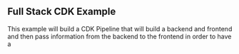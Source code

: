 ## Full Stack CDK Example

This example will build a CDK Pipeline that will build a backend and frontend and then pass information from the backend to the frontend in order to have a
